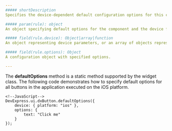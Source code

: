 ```yaml
---
##### shortDescription
Specifies the device-dependent default configuration options for this component.

##### param(rule): object
An object specifying default options for the component and the device for which the options must be applied.

##### field(rule.device): Object|array|function
An object representing device parameters, or an array of objects representing device parameters, or a function that provides information on the current device as an input parameter and returning a Boolean value.

##### field(rule.options): Object
A configuration object with specified options.

---
```

The **defaultOptions** method is a static method supported by the widget class. The following code demonstrates how to specify default options for all buttons in the application executed on the iOS platform.

    <!--JavaScript-->
    DevExpress.ui.dxButton.defaultOptions({ 
        device: { platform: "ios" },
        options: {
            text: "Click me"
        }
    });